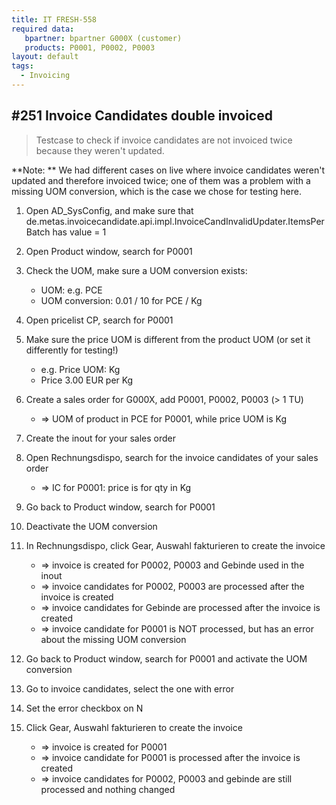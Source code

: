 ```yaml
---
title: IT FRESH-558
required data:
   bpartner: bpartner G000X (customer)
   products: P0001, P0002, P0003
layout: default
tags:
  - Invoicing
---
```

## #251 Invoice Candidates double invoiced

> Testcase to check if invoice candidates are not invoiced twice because they weren't updated.

**Note: ** We had different cases on live where invoice candidates weren't updated and therefore invoiced twice; one of them was a problem with a missing UOM conversion,
which is the case we chose for testing here.

1. Open AD_SysConfig, and make sure that de.metas.invoicecandidate.api.impl.InvoiceCandInvalidUpdater.ItemsPerBatch has value = 1

1. Open Product window, search for P0001

1. Check the UOM, make sure a UOM conversion exists:
	* UOM: e.g. PCE
	* UOM conversion: 0.01 / 10 for PCE / Kg

1. Open pricelist CP, search for P0001

1. Make sure the price UOM is different from the product UOM (or set it differently for testing!)
	* e.g. Price UOM: Kg
	* Price 3.00 EUR per Kg
	
1. Create a sales order for G000X, add P0001, P0002, P0003 (> 1 TU)
	 * => UOM of product in PCE for P0001, while price UOM is Kg
	 
1. Create the inout for your sales order

1. Open Rechnungsdispo, search for the invoice candidates of your sales order
	* => IC for P0001: price is for qty in Kg
	
1. Go back to Product window, search for P0001

1. Deactivate the UOM conversion

1. In Rechnungsdispo, click Gear, Auswahl fakturieren to create the invoice
	* => invoice is created for P0002, P0003 and Gebinde used in the inout
	* => invoice candidates for P0002, P0003 are processed after the invoice is created
	* => invoice candidates for Gebinde are processed after the invoice is created
	* => invoice candidate for P0001 is NOT processed, but has an error about the missing UOM conversion

1. Go back to Product window, search for P0001 and activate the UOM conversion

1. Go to invoice candidates, select the one with error 

1. Set the error checkbox on N

1. Click Gear, Auswahl fakturieren to create the invoice
	* => invoice is created for P0001
	* => invoice candidate for P0001 is processed after the invoice is created
	* => invoice candidates for P0002, P0003 and gebinde are still processed and nothing changed
	